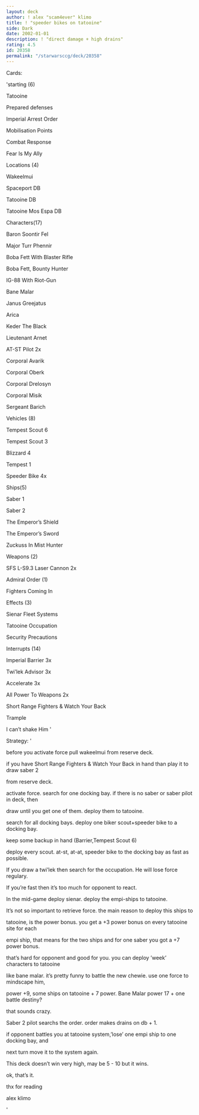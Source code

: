 ```yaml
---
layout: deck
author: ! alex "scam4ever" klimo
title: ! "speeder bikes on tatooine"
side: Dark
date: 2002-01-01
description: ! "direct damage + high drains"
rating: 4.5
id: 20358
permalink: "/starwarsccg/deck/20358"
---
```

Cards: 

'starting (6)

Tatooine

Prepared defenses

Imperial Arrest Order

Mobilisation Points

Combat Response

Fear Is My Ally


Locations (4)

Wakeelmui

Spaceport DB

Tatooine DB

Tatooine Mos Espa DB


Characters(17)

Baron Soontir Fel

Major Turr Phennir

Boba Fett With Blaster Rifle

Boba Fett, Bounty Hunter

IG-88 With Riot-Gun

Bane Malar

Janus Greejatus

Arica

Keder The Black

Lieutenant Arnet

AT-ST Pilot 2x

Corporal Avarik

Corporal Oberk

Corporal Drelosyn

Corporal Misik

Sergeant Barich


Vehicles (8)

Tempest Scout 6

Tempest Scout 3

Blizzard 4

Tempest 1

Speeder Bike 4x


Ships(5)

Saber 1

Saber 2

The Emperor’s Shield

The Emperor’s Sword

Zuckuss In Mist Hunter


Weapons (2)

SFS L-S9.3 Laser Cannon 2x


Admiral Order (1)

Fighters Coming In


Effects (3)

Sienar Fleet Systems

Tatooine Occupation

Security Precautions


Interrupts (14)

Imperial Barrier 3x

Twi’lek Advisor 3x

Accelerate 3x

All Power To Weapons 2x

Short Range Fighters & Watch Your Back

Trample

I can’t shake Him '

Strategy: '

before you activate force pull wakeelmui from reserve deck.

if you have Short Range Fighters & Watch Your Back in hand than play it to draw saber 2

from reserve deck.

activate force. search for one docking bay. if there is no saber or saber pilot in deck, then

draw until you get one of them. deploy them to tatooine.

search for all docking bays. deploy one biker scout+speeder bike to a docking bay.

keep some backup in hand (Barrier,Tempest Scout 6)

deploy every scout. at-st, at-at, speeder bike to the docking bay as fast as possible.

If you draw a twi’lek then search for the occupation. He will lose force regulary.

If you’re fast then it’s too much for opponent to react.

In the mid-game deploy sienar. deploy the empi-ships to tatooine.

It’s not so important to retrieve force. the main reason to deploy this ships to

tatooine, is the power bonus. you get a +3 power bonus on every tatooine site for each

empi ship, that means for the two ships and for one saber you got a +7 power bonus.

that’s hard for opponent and good for you. you can deploy ’week’ characters to tatooine

like bane malar. it’s pretty funny to battle the new chewie. use one force to mindscape him,

power +9, some ships on tatooine + 7 power. Bane Malar power 17 + one battle destiny?

that sounds crazy.

Saber 2 pilot searchs the order. order makes drains on db + 1.

if opponent battles you at tatooine system,’lose’ one empi ship to one docking bay, and 

next turn move it to the system again.

This deck doesn’t win very high, may be 5 - 10 but it wins.

ok, that’s it.

thx for reading


alex klimo



'

